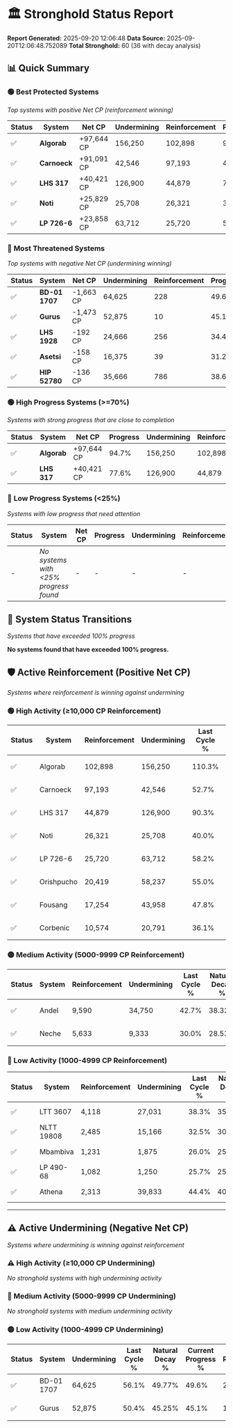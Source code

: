 # 🏛️ Stronghold Status Report

**Report Generated:** 2025-09-20 12:06:48
**Data Source:** 2025-09-20T12:06:48.752089
**Total Stronghold:** 60 (36 with decay analysis)

## 📊 Quick Summary

### 🟢 **Best Protected Systems**
*Top systems with positive Net CP (reinforcement winning)*

| Status | System | Net CP | Undermining | Reinforcement | Progress |
|--------|--------|--------|-------------|---------------|----------|
| ✅ | **Algorab** | +97,644 CP | 156,250 | 102,898 | 94.7% |
| ✅ | **Carnoeck** | +91,091 CP | 42,546 | 97,193 | 48.4% |
| ✅ | **LHS 317** | +40,421 CP | 126,900 | 44,879 | 77.6% |
| ✅ | **Noti** | +25,829 CP | 25,708 | 26,321 | 37.4% |
| ✅ | **LP 726-6** | +23,858 CP | 63,712 | 25,720 | 51.8% |

### 🔴 **Most Threatened Systems**
*Top systems with negative Net CP (undermining winning)*

| Status | System | Net CP | Undermining | Reinforcement | Progress |
|--------|--------|--------|-------------|---------------|----------|
| ✅ | **BD-01 1707** | -1,663 CP | 64,625 | 228 | 49.6% |
| ✅ | **Gurus** | -1,473 CP | 52,875 | 10 | 45.1% |
| ✅ | **LHS 1928** | -192 CP | 24,666 | 256 | 34.4% |
| ✅ | **Asetsi** | -158 CP | 16,375 | 39 | 31.2% |
| ✅ | **HIP 52780** | -136 CP | 35,666 | 786 | 38.6% |

### 🟢 **High Progress Systems (>=70%)**
*Systems with strong progress that are close to completion*

| Status | System | Net CP | Progress | Undermining | Reinforcement |
|--------|--------|--------|----------|-------------|---------------|
| ✅ | **Algorab** | +97,644 CP | 94.7% | 156,250 | 102,898 |
| ✅ | **LHS 317** | +40,421 CP | 77.6% | 126,900 | 44,879 |

### 🔴 **Low Progress Systems (<25%)**
*Systems with low progress that need attention*

| Status | System | Net CP | Progress | Undermining | Reinforcement |
|--------|--------|--------|----------|-------------|---------------|
| - | *No systems with <25% progress found* | - | - | - | - |
## 🔄 System Status Transitions
*Systems that have exceeded 100% progress*

**No systems found that have exceeded 100% progress.**

## 🛡️ Active Reinforcement (Positive Net CP)
*Systems where reinforcement is winning against undermining*

### 🟢 High Activity (≥10,000 CP Reinforcement)

| Status | System | Reinforcement | Undermining | Last Cycle % | Natural Decay % | Current Progress % | Current CP | Net CP | Activity |
|--------|--------|---------------|-------------|--------------|-----------------|-------------------|------------|--------|----------|
| ✅ | Algorab | 102,898 | 156,250 | 110.3% | 84.94% | 94.7% | 947,000 | +97,644 | 🟢 High Reinforcement |
| ✅ | Carnoeck | 97,193 | 42,546 | 52.7% | 39.29% | 48.4% | 484,000 | +91,091 | 🟢 High Reinforcement |
| ✅ | LHS 317 | 44,879 | 126,900 | 90.3% | 73.56% | 77.6% | 775,999 | +40,421 | 🟢 High Reinforcement |
| ✅ | Noti | 26,321 | 25,708 | 40.0% | 34.82% | 37.4% | 374,000 | +25,829 | 🟢 High Reinforcement |
| ✅ | LP 726-6 | 25,720 | 63,712 | 58.2% | 49.41% | 51.8% | 518,000 | +23,858 | 🟢 High Reinforcement |
| ✅ | Orishpucho | 20,419 | 58,237 | 55.0% | 47.32% | 49.2% | 492,000 | +18,781 | 🟢 High Reinforcement |
| ✅ | Fousang | 17,254 | 43,958 | 47.8% | 41.80% | 43.4% | 434,000 | +16,030 | 🟢 High Reinforcement |
| ✅ | Corbenic | 10,574 | 20,791 | 36.1% | 32.96% | 34.0% | 340,000 | +10,351 | 🟢 High Reinforcement |

### 🟡 Medium Activity (5000-9999 CP Reinforcement)

| Status | System | Reinforcement | Undermining | Last Cycle % | Natural Decay % | Current Progress % | Current CP | Net CP | Activity |
|--------|--------|---------------|-------------|--------------|-----------------|-------------------|------------|--------|----------|
| ✅ | Andel | 9,590 | 34,750 | 42.7% | 38.32% | 39.2% | 392,000 | +8,838 | 🟡 Medium Reinforcement |
| ✅ | Neche | 5,633 | 9,333 | 30.0% | 28.53% | 29.1% | 291,000 | +5,731 | 🟡 Medium Reinforcement |

### 🔴 Low Activity (1000-4999 CP Reinforcement)

| Status | System | Reinforcement | Undermining | Last Cycle % | Natural Decay % | Current Progress % | Current CP | Net CP | Activity |
|--------|--------|---------------|-------------|--------------|-----------------|-------------------|------------|--------|----------|
| ✅ | LTT 3607 | 4,118 | 27,031 | 38.3% | 35.26% | 35.6% | 356,000 | +3,412 | 🔵 Low Reinforcement |
| ✅ | NLTT 19808 | 2,485 | 15,166 | 32.5% | 30.76% | 31.0% | 310,000 | +2,363 | 🔵 Low Reinforcement |
| ✅ | Mbambiva | 1,231 | 1,875 | 26.0% | 25.64% | 25.8% | 258,000 | +1,553 | 🔵 Low Reinforcement |
| ✅ | LP 490-68 | 1,082 | 1,250 | 25.7% | 25.45% | 25.6% | 256,000 | +1,532 | 🔵 Low Reinforcement |
| ✅ | Athena | 2,313 | 39,833 | 44.4% | 40.26% | 40.4% | 403,999 | +1,365 | 🔵 Low Reinforcement |


---

## ⚠️ Active Undermining (Negative Net CP)
*Systems where undermining is winning against reinforcement*

### ⚠️ High Activity (≥10,000 CP Undermining)

*No stronghold systems with high undermining activity*

### 🔶 Medium Activity (5000-9999 CP Undermining)

*No stronghold systems with medium undermining activity*

### 🟡 Low Activity (1000-4999 CP Undermining)

| Status | System | Undermining | Last Cycle % | Natural Decay % | Current Progress % | Reinforcement | Current CP | Net CP | Activity |
|--------|--------|-------------|--------------|-----------------|-------------------|---------------|------------|--------|----------|
| ✅ | BD-01 1707 | 64,625 | 56.1% | 49.77% | 49.6% | 228 | 496,000 | -1,663 | 🟡 Low Undermining |
| ✅ | Gurus | 52,875 | 50.4% | 45.25% | 45.1% | 10 | 451,000 | -1,473 | 🟡 Low Undermining |
